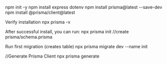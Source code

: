 npm init -y
npm install express dotenv
npm install prisma@latest --save-dev
npm install @prisma/client@latest


Verify installation
npx prisma -v

After successful install, you can run:
npx prisma init  //create prisma/schema.prisma



Run first migration (creates table)
npx prisma migrate dev --name init

//Generate Prisma Client
npx prisma generate



